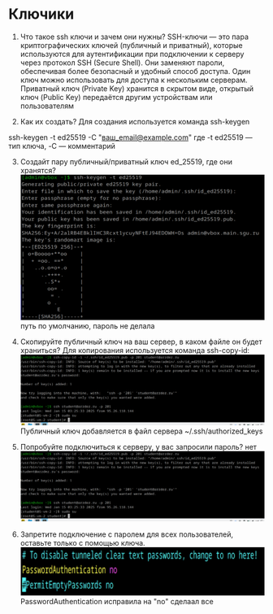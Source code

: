 # Ключики

1. Что такое ssh ключи и зачем они нужны?
SSH-ключи — это пара криптографических ключей (публичный и приватный), которые используются для аутентификации при подключении к серверу через протокол SSH (Secure Shell). Они заменяют пароли, обеспечивая более безопасный и удобный способ доступа.
Один ключ можно использовать для доступа к нескольким серверам. Приватный ключ (Private Key) хранится в скрытом виде, открытый ключ (Public Key) передаётся другим устройствам или пользователям

2. Как их создать? 
Для создания используется команда ssh-keygen

ssh-keygen -t ed25519 -C "ваш_email@example.com"
где -t ed25519 — тип ключа, -C — комментарий

3. Создайт пару публичный/приватный ключ ed_25519, где они хранятся?
![alt text](image-14.png)
путь по умолчанию, пароль не делала

4. Скопируйте публичный ключ на ваш сервер, в каком файле он будет храниться?
Для копирования используется команда ssh-copy-id:
![alt text](image-15.png)
Публичный ключ добавляется в файл сервера ~/.ssh/authorized_keys

5. Попробуйте подключиться к серверу, у вас запросили пароль?
нет
![alt text](image-16.png)

6. Запретите подключение с паролем для всех пользователей, оставьте только с помощью ключа.
![alt text](image-17.png)
PasswordAuthentication исправила на "no"
сделаал все
